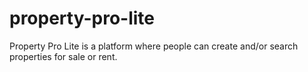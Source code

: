# property-pro-lite
Property Pro Lite is a platform where people can create and/or search properties for sale or rent.
